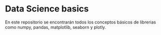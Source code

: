 # Data Science basics
En este repositorio se encontrarán todos los conceptos básicos de librerias como numpy, pandas, matplotlib, seaborn y plotly.
